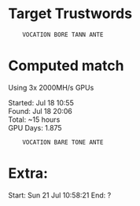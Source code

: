 # Target Trustwords

```
    VOCATION BORE TANN ANTE
```

# Computed match

Using 3x 2000MH/s GPUs

Started:    Jul 18 10:55
<br/>
Found:      Jul 18 20:06
<br/>
Total: ~15 hours
<br/>
GPU Days: 1.875


```
    VOCATION BARE TONE ANTE
```

# Extra:

Start: Sun 21 Jul 10:58:21 
End:   ?